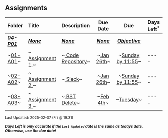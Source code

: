 ## Assignments

| Folder | Title | Description | Due Date | Due | Days Left<sup>*</sup> |
|:------|:------|:------|:-----:|:-----:|-----|
| ***<a href="https://github.com/rugbyprof/5243-Algorithms/tree/master/Assignments/04-P01">04-P01</a>*** | ***<a href="https://github.com/rugbyprof/5243-Algorithms/tree/master/Assignments/04-P01">None</a>*** | ***<a href="https://github.com/rugbyprof/5243-Algorithms/tree/master/Assignments/04-P01">None</a>*** | ***<a href="https://github.com/rugbyprof/5243-Algorithms/tree/master/Assignments/04-P01">None</a>*** | ***<a href="https://github.com/rugbyprof/5243-Algorithms/tree/master/Assignments/04-P01"> **Objective**</a>*** |  |
| ~<a href="https://github.com/rugbyprof/5243-Algorithms/tree/master/Assignments/01-A01">01-A01</a>~ | ~<a href="https://github.com/rugbyprof/5243-Algorithms/tree/master/Assignments/01-A01"> Assignment 1 </a>~ | ~<a href="https://github.com/rugbyprof/5243-Algorithms/tree/master/Assignments/01-A01"> Code Repository</a>~ | ~<a href="https://github.com/rugbyprof/5243-Algorithms/tree/master/Assignments/01-A01">Jan 26th</a>~ | ~<a href="https://github.com/rugbyprof/5243-Algorithms/tree/master/Assignments/01-A01">Sunday by 11:55</a>~ | ---- |
| ~<a href="https://github.com/rugbyprof/5243-Algorithms/tree/master/Assignments/02-A02">02-A02</a>~ | ~<a href="https://github.com/rugbyprof/5243-Algorithms/tree/master/Assignments/02-A02"> Assignment 2 </a>~ | ~<a href="https://github.com/rugbyprof/5243-Algorithms/tree/master/Assignments/02-A02"> Slack</a>~ | ~<a href="https://github.com/rugbyprof/5243-Algorithms/tree/master/Assignments/02-A02">Jan 26th</a>~ | ~<a href="https://github.com/rugbyprof/5243-Algorithms/tree/master/Assignments/02-A02">Sunday by 11:55</a>~ | ---- |
| ~<a href="https://github.com/rugbyprof/5243-Algorithms/tree/master/Assignments/03-A03">03-A03</a>~ | ~<a href="https://github.com/rugbyprof/5243-Algorithms/tree/master/Assignments/03-A03"> Assignment 3 </a>~ | ~<a href="https://github.com/rugbyprof/5243-Algorithms/tree/master/Assignments/03-A03"> BST Delete</a>~ | ~<a href="https://github.com/rugbyprof/5243-Algorithms/tree/master/Assignments/03-A03">Feb 4th</a>~ | ~<a href="https://github.com/rugbyprof/5243-Algorithms/tree/master/Assignments/03-A03">Tuesday</a>~ | ---- |

<sup>Last Updated: 2025-02-07 (Fri @ 19:31)</sup> 

<sup>***Days Left is only accurate if the `Last Updated` date is the same as todays date. Otherwise, use the due date!***</sup> 